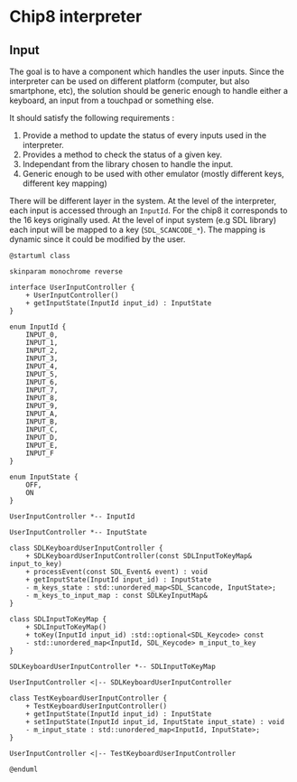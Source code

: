 # Chip8 interpreter
## Input
The goal is to have a component which handles the user inputs. Since the interpreter can be used on different platform (computer, but also smartphone, etc), the solution should be generic enough to handle either a keyboard, an input from a touchpad or something else. 

It should satisfy the following requirements :

1. Provide a method to update the status of every inputs used in the interpreter.
2. Provides a method to check the status of a given key.
3. Independant from the library chosen to handle the input.
4. Generic enough to be used with other emulator (mostly different keys, different key mapping)

There will be different layer in the system. At the level of the interpreter, each input is accessed through an `InputId`. For the chip8 it corresponds to the 16 keys originally used. At the level of input system (e.g SDL library) each input will be mapped to a key (`SDL_SCANCODE_*`). The mapping is dynamic since it could be modified by the user.

```plantuml
@startuml class

skinparam monochrome reverse

interface UserInputController {
    + UserInputController()
    + getInputState(InputId input_id) : InputState
}

enum InputId {
    INPUT_0,
    INPUT_1,
    INPUT_2,
    INPUT_3,
    INPUT_4,
    INPUT_5,
    INPUT_6,
    INPUT_7,
    INPUT_8,
    INPUT_9,
    INPUT_A,
    INPUT_B,
    INPUT_C,
    INPUT_D,
    INPUT_E,
    INPUT_F
}

enum InputState {
    OFF,
    ON
}

UserInputController *-- InputId

UserInputController *-- InputState

class SDLKeyboardUserInputController {
    + SDLKeyboardUserInputController(const SDLInputToKeyMap& input_to_key)
    + processEvent(const SDL_Event& event) : void
    + getInputState(InputId input_id) : InputState
    - m_keys_state : std::unordered_map<SDL_Scancode, InputState>;
    - m_keys_to_input_map : const SDLKeyInputMap&
}

class SDLInputToKeyMap {
    + SDLInputToKeyMap()
    + toKey(InputId input_id) :std::optional<SDL_Keycode> const
    - std::unordered_map<InputId, SDL_Keycode> m_input_to_key
}

SDLKeyboardUserInputController *-- SDLInputToKeyMap

UserInputController <|-- SDLKeyboardUserInputController

class TestKeyboardUserInputController {
    + TestKeyboardUserInputController()
    + getInputState(InputId input_id) : InputState
    + setInputState(InputId input_id, InputState input_state) : void
    - m_input_state : std::unordered_map<InputId, InputState>;
}

UserInputController <|-- TestKeyboardUserInputController

@enduml
```
